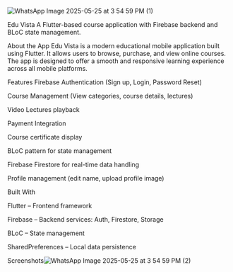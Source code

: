 ![WhatsApp Image 2025-05-25 at 3 54 59 PM (1)](https://github.com/user-attachments/assets/5d68ce12-8bc0-4851-b8ca-6f051653108a)

Edu Vista
A Flutter-based course application with Firebase backend and BLoC state management.

About the App
Edu Vista is a modern educational mobile application built using Flutter. It allows users to browse, purchase, and view online courses. The app is designed to offer a smooth and responsive learning experience across all mobile platforms.

Features
 Firebase Authentication (Sign up, Login, Password Reset)

 Course Management (View categories, course details, lectures)

 Video Lectures playback

 Payment Integration

 Course certificate display

 BLoC pattern for state management

 Firebase Firestore for real-time data handling

 Profile management (edit name, upload profile image)

Built With

Flutter – Frontend framework

Firebase – Backend services: Auth, Firestore, Storage

BLoC – State management

SharedPreferences – Local data persistence

Screenshots![WhatsApp Image 2025-05-25 at 3 54 59 PM (2)](https://github.com/user-attachments/assets/da180c9d-30da-41b9-9f9f-fe7b7064b955)

